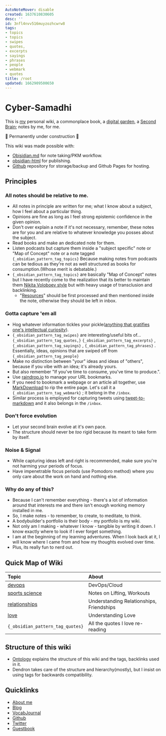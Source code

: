 ```yaml
---
AutoNoteMover: disable
created: 1637610830605
desc: ''
id: 3nfl4nvv516muyzozhcwrw8
tags:
- topics
- topics
- swipes
- quotes,
- excerpts
- sayings
- phrases
- people
- webmark
- quotes
title: /root
updated: 1662909500650
---
```

   
# Cyber-Samadhi   
   
This is [my](./archive/about.md) personal wiki, a commonplace book, a [digital garden](./archive/Digital%20Garden.md), a [Second Brain](./archive/Second%20Brain.md); notes by me, for me.   
   
🚧 Permanently under construction 🚧   
   
<!-- ![](https://res.cloudinary.com/zubayr/image/upload/v1667399873/wiki/bnhamrfzhgkmct7hpfd1.png) -->   
   
This wiki was made possible with:    
   
   
- [Obisidian.md](https://obsidian.md) for note taking/PKM workflow.   
- [obsidian-html](https://github.com/obsidian-html/obsidian-html) for publishing.   
- [Github](https://github.com/zubayrrr/zubayrrr.github.io) repository for storage/backup and Github Pages for hosting.   
   
## Principles   
   
### All notes should be relative to me.   
   
   
- All notes in principle are written for me; what I know about a subject, how I feel about a particular thing.   
- Opinions are fine as long as I feel strong epistemic confidence in the given opinion.   
- Don't over explain a note if it's not necessary, remember, these notes are for you and are relative to whatever knowledge you posses about the subject.   
- Read books and make an dedicated note for them.   
- Listen podcasts but capture them inside a "subject specific" note or "Map of Concept" note or a note tagged `{_obsidian_pattern_tag_topics}` Because making notes from podcasts can be tedious as they're not as well structured as books for consumption.(Whose merit is debatable.)   
- `{_obsidian_pattern_tag_topics}` are basically "Map of Concept" notes but I have recently come to the realization that its better to maintain them [Nikita Voloboev style](https://wiki.nikiv.dev/) but with heavy usage of transclusion and backlinking.   
  - "[Resources](./resources/resources.md)" should be first processed and then mentioned inside the note, otherwise they should be left in inbox.   
   
### Gotta capture 'em all   
   
   
- Hog whatever information tickles your pickle([anything that gratifies one's intellectual curiosity](https://news.ycombinator.com/newsguidelines.html)).   
- `{_obsidian_pattern_tag_swipes}` are interesting/useful bits of... `{_obsidian_pattern_tag_quotes,}` `{_obsidian_pattern_tag_excerpts}` , `{_obsidian_pattern_tag_sayings}` , `{_obsidian_pattern_tag_phrases}` . Essentially, ideas, opinions that are swiped off from `{_obsidian_pattern_tag_people}`   
- Make no distinction between "your" ideas and ideas of "others", because if you vibe with an idea; it's already yours.   
- But also remember "If you've time to consume, you've time to produce.".   
- Use [raindrop.io](https://raindrop.io) to manage your URL bookmarks.   
- If you need to bookmark a webpage or an article all together, use [MarkDownload](https://chrome.google.com/webstore/detail/markdownload-markdown-web/pcmpcfapbekmbjjkdalcgopdkipoggdi?hl=en-GB) to rip the entire page. Let's call it a `{_obsidian_pattern_tag_webmark}` ; it belong in the `/inbox`.   
- Similar process is employed for capturing tweets using [tweet-to-markdown](https://github.com/kbravh/tweet-to-markdown) and it also belongs in the `/inbox`.   
   
### Don't force evolution   
   
   
- Let your second brain evolve at it's own pace.   
- The structure should never be _too_ rigid because its meant to take form by itself.   
   
### Noise & Signal   
   
   
- While capturing ideas left and right is recommended, make sure you're not harming your periods of focus.   
- Have impenetrable focus periods (use Pomodoro method) where you only care about the work on hand and nothing else.   
   
### Why do any of this?   
   
   
- Because I can't remember everything - there's a lot of information around that interests me and there isn't enough working memory installed in me.   
- So, I make notes - to remember, to create, to meditate, to think.   
- A bodybuilder's portfolio is their body - my portfolio is my wiki.   
- Not only am I making - whatever I know - tangible by writing it down. I know exactly where to look if I ever forget something.   
- I am at the beginning of my learning adventures. When I look back at it, I will know where I came from and how my thoughts evolved over time.   
- Plus, its really fun to nerd out.   
   
## Quick Map of Wiki   
   
| Topic                     | About                                    |   
|:------------------------- |:---------------------------------------- |   
| [devops](./topics/devops.md)  | DevOps/Cloud                             |   
| [sports science](./topics/sports%20science.md) | Notes on Lifting, Workouts               |   
| [relationships](./topics/relationships.md)  | Understanding Relationships, Friendships |   
| [love](./topics/love.md)           | Understanding Love                                         |   
|                  `{_obsidian_pattern_tag_quotes}`          |     All the quotes I love re-reading                                      |   
   
   
## Structure of this wiki   
   
   
- [Ontology](./archive/ontology.md) explains the structure of this wiki and the tags, backlinks used in it.   
- Dendron takes care of the structure and hierarchy(mostly), but I insist on using tags for backwards compatibility.   
   
## Quicklinks   
   
   
- [About me](./archive/about.md)   
- [Blog](https://zubayrali-in.netlify.app)   
- [VocabJournal](https://zubayrrr.github.io/vocabJournal)   
- [Github](https://github.com/zubayrrr)   
- [Twitter](https://twitter.com/zoobhalu)   
- [Guestbook](https://www.yourworldoftext.com/~zubayrali/)